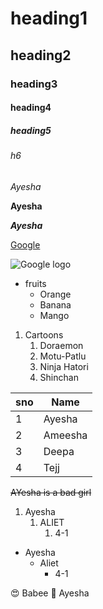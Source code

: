 # heading1
## heading2
### heading3
#### heading4
##### heading5
###### h6

*Ayesha*

**Ayesha**

***Ayesha***

[Google](https://www.google.com)

![Google logo](https://media.wired.com/photos/5926ffe47034dc5f91bed4e8/master/pass/google-logo.jpg)

* fruits
  * Orange
  * Banana
  * Mango

1. Cartoons
   1. Doraemon
   2. Motu-Patlu
   3. Ninja Hatori
   4. Shinchan
 
 sno|Name
 ---|---
 1|Ayesha
 2|Ameesha
 3|Deepa
 4|Tejj
 
 ~~AYesha is a bad girl~~
 
 1. Ayesha
    1. ALIET
       1. 4-1
* Ayesha
  * Aliet
    * 4-1

:heart_eyes: Babee
:zany_face: Ayesha
